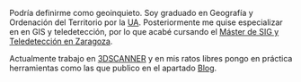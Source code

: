 Podría definirme como geoinquieto. Soy graduado en Geografía y Ordenación del Territorio por la [UA](https://www.ua.es/). Posteriormente me quise especializar en  en GIS y teledetección, por lo que acabé cursando el [Máster de SIG y Teledetección en Zaragoza](http://titulaciones.unizar.es/tecno-infor-geo/).

Actualmente trabajo en [3DSCANNER](http://3dscanner.es) y en mis ratos libres pongo en práctica herramientas como las que publico en el apartado [Blog](/blog).
